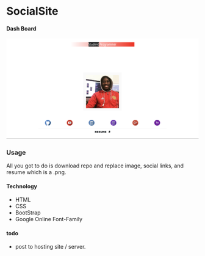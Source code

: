# SocialSite




#### Dash Board

<img src="1.png">

### Usage

All you got to do is download repo and replace image, social links, and resume which is a .png.

#### Technology

* HTML
* CSS
* BootStrap
* Google Online Font-Family

#### todo

* post to hosting site / server.

